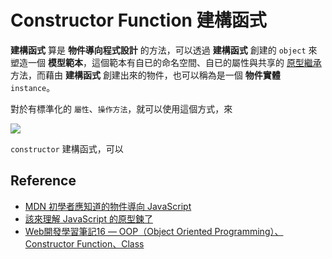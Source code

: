 # Constructor Function 建構函式
**建構函式** 算是 **物件導向程式設計** 的方法，可以透過 **建構函式** 創建的 `object` 來塑造一個 **模型範本**，這個範本有自已的命名空間、自已的屬性與共享的 [原型繼承](/Javascript/prototype) 方法，而藉由 **建構函式** 創建出來的物件，也可以稱為是一個 **物件實體** `instance`。

對於有標準化的 `屬性`、`操作方法`，就可以使用這個方式，來

![](/Javascript/img/constructor.png)

`constructor` 建構函式，可以


## Reference

- [MDN 初學者應知道的物件導向 JavaScript](https://developer.mozilla.org/zh-TW/docs/Learn/JavaScript/Objects/Object-oriented_JS)
- [該來理解 JavaScript 的原型鍊了
](https://blog.techbridge.cc/2017/04/22/javascript-prototype/)
- [Web開發學習筆記16 — OOP（Object Oriented Programming）、Constructor Function、Class](https://teagan-hsu.coderbridge.io/2021/01/05/javascript-oop-constructor-function-class/)